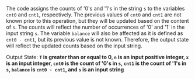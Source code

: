 The code assigns the counts of '0's and '1's in the string `s` to the variables `cnt0` and `cnt1`, respectively. The previous values of `cnt0` and `cnt1` are not known prior to this operation, but they will be updated based on the content of `s`. The counts will reflect the number of occurrences of '0' and '1' in the input string `s`. The variable `balance` will also be affected as it is defined as `cnt0 - cnt1`, but its previous value is not known. Therefore, the output state will reflect the updated counts based on the input string.

Output State: **`T` is greater than or equal to 0, `n` is an input positive integer, `x` is an input integer, `cnt0` is the count of '0's in `s`, `cnt1` is the count of '1's in `s`, `balance` is `cnt0 - cnt1`, and `s` is an input string**
